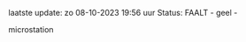 laatste update: 
zo 08-10-2023 19:56   uur 
Status: FAALT - geel - 
<div class="service Y">microstation</div>